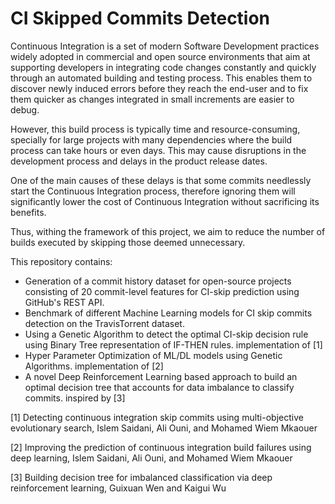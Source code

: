 # CI Skipped Commits Detection

Continuous Integration is a set of modern Software Development practices widely adopted in commercial and open source environments that aim at supporting developers in integrating code changes constantly and quickly through an automated building and testing process.
This enables them to discover newly induced errors before they reach the end-user and to fix them quicker as changes integrated in small increments are easier to debug.

However, this build process is typically time and resource-consuming, specially for large projects with many dependencies where the build process can take hours or even days. This may cause disruptions in the development process and delays in the product release dates.

One of the main causes of these delays is that some commits needlessly start the Continuous Integration process, therefore ignoring them will significantly lower the cost of Continuous Integration without sacrificing its benefits.

Thus, withing the framework of this project, we aim to reduce the number of builds executed by skipping those deemed unnecessary.

This repository contains:
- Generation of a commit history dataset for open-source projects consisting of 20 commit-level features for CI-skip prediction using GitHub's REST API.
- Benchmark of different Machine Learning models for CI skip commits detection on the TravisTorrent dataset.
- Using a Genetic Algorithm to detect the optimal CI-skip decision rule using Binary Tree representation of IF-THEN rules. implementation of [1]
- Hyper Parameter Optimization of ML/DL models using Genetic Algorithms. implementation of [2]
- A novel Deep Reinforcement Learning based approach to build an optimal decision tree that accounts for data imbalance to classify commits. inspired by [3]

[1] Detecting continuous integration skip commits using multi-objective evolutionary search, Islem Saidani, Ali Ouni, and Mohamed Wiem Mkaouer

[2] Improving the prediction of continuous integration build failures using deep learning, Islem Saidani, Ali Ouni, and Mohamed Wiem Mkaouer

[3] Building decision tree for imbalanced classification via deep reinforcement learning, Guixuan Wen and Kaigui Wu
